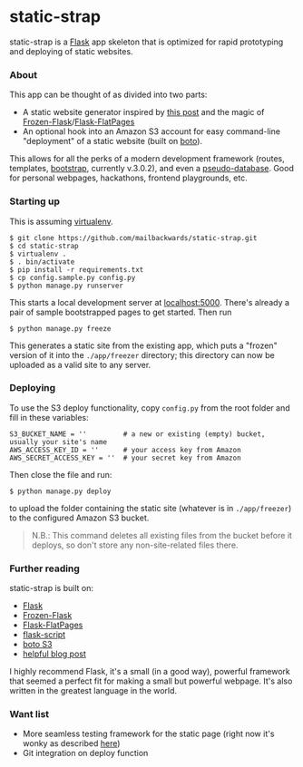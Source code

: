 static-strap
======================

static-strap is a [Flask](http://flask.pocoo.org/) app skeleton that is optimized for rapid prototyping and deploying of static websites.

### About

This app can be thought of as divided into two parts:

- A static website generator inspired by [this post](https://nicolas.perriault.net/code/2012/dead-easy-yet-powerful-static-website-generator-with-flask/) and the magic of [Frozen-Flask](https://github.com/SimonSapin/Frozen-Flask)/[Flask-FlatPages](https://github.com/SimonSapin/Flask-FlatPages)
- An optional hook into an Amazon S3 account for easy command-line "deployment" of a static website (built on [boto](https://github.com/boto/boto)).

This allows for all the perks of a modern development framework (routes, templates, [bootstrap](https://github.com/twbs/bootstrap), currently v.3.0.2), and even a [pseudo-database](http://pythonhosted.org/Flask-FlatPages/). Good for personal webpages, hackathons, frontend playgrounds, etc.

### Starting up

This is assuming [virtualenv](https://pypi.python.org/pypi/virtualenv).

	$ git clone https://github.com/mailbackwards/static-strap.git
	$ cd static-strap
	$ virtualenv .
	$ . bin/activate
	$ pip install -r requirements.txt
	$ cp config.sample.py config.py
	$ python manage.py runserver

This starts a local development server at [localhost:5000](http://127.0.0.1:5000). There's already a pair of sample bootstrapped pages to get started. Then run

	$ python manage.py freeze

This generates a static site from the existing app, which puts a "frozen" version of it into the `./app/freezer` directory; this directory can now be uploaded as a valid site to any server.

### Deploying

To use the S3 deploy functionality, copy `config.py` from the root folder and fill in these variables:

	S3_BUCKET_NAME = ''         # a new or existing (empty) bucket, usually your site's name
	AWS_ACCESS_KEY_ID = ''      # your access key from Amazon
	AWS_SECRET_ACCESS_KEY = ''  # your secret key from Amazon

Then close the file and run:

	$ python manage.py deploy

to upload the folder containing the static site (whatever is in `./app/freezer`) to the configured Amazon S3 bucket.

> N.B.: This command deletes all existing files from the bucket before it deploys, so don't store any non-site-related files there.

### Further reading

static-strap is built on:

- [Flask](http://flask.pocoo.org/docs/)
- [Frozen-Flask](http://pythonhosted.org/Frozen-Flask/)
- [Flask-FlatPages](http://pythonhosted.org/Flask-FlatPages/)
- [flask-script](http://flask-script.readthedocs.org/en/latest/)
- [boto S3](http://boto.readthedocs.org/en/latest/s3_tut.html)
- [helpful blog post](https://nicolas.perriault.net/code/2012/dead-easy-yet-powerful-static-website-generator-with-flask/)

I highly recommend Flask, it's a small (in a good way), powerful framework that seemed a perfect fit for making a small but powerful webpage. It's also written in the greatest language in the world.

### Want list

- More seamless testing framework for the static page (right now it's wonky as described [here](http://pythonhosted.org/Frozen-Flask/#testing-url-generators))
- Git integration on deploy function